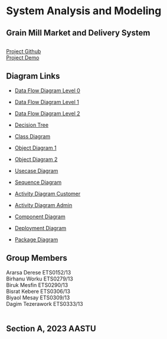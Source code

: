 # System Analysis and Modeling
## Grain Mill Market and Delivery System

## 

[Project Github](https://github.com/BisRyy/GM/edit/master/SAM) <br>
[Project Demo](https://gm.bisry.me) <br>

## Diagram Links

- [Data Flow Diagram Level 0](https://lucid.app/lucidchart/1956ae23-175f-4ad4-b9c7-d4899188b143/edit?viewport_loc=100%2C203%2C1480%2C705%2C0_0&invitationId=inv_5cea834f-ff59-446e-a02f-3c7bf5028005)<br>
- [Data Flow Diagram Level 1](https://lucid.app/lucidchart/4d0166a9-a44c-40eb-a811-8c05a7c8c04b/edit?viewport_loc=-324%2C308%2C2446%2C1166%2C0_0&invitationId=inv_1955b6ae-ee67-4ecc-9da0-890fdf5a3fc9)<br>
- [Data Flow Diagram Level 2](https://lucid.app/lucidchart/2ea61839-41d6-4fbd-beae-f6c3d1bde8d2/edit?viewport_loc=-150%2C231%2C2445%2C1165%2C0_0&invitationId=inv_463b57ed-d8ca-47d9-b33f-3758a77bc27e)<br>
- [Decision Tree](https://viewer.diagrams.net/?tags=%7B%7D&highlight=0000ff&edit=_blank&layers=1&nav=1&title=Untitled%20Diagram.drawio#R7V1td5s2FP41%2BWgfkHj9mDhJ1522y5m3bt03YhRMg5EPxk28Xz%2FJFhgkbGMMQl5xzqktAQLufe6rrtQbOFm8f0i85fwz9lF0AzT%2F%2FQbe3wD60cgX7dnsegzX2HUESejvuvR9xzT8F7FOdl2wDn20Kp2YYhyl4bLcOcNxjGZpqc9LEvxWPu0FR%2BW7Lr0ACR3TmReJvX%2BFfjpnvbqm7Q%2F8gsJgzm7tmOzAszd7DRK8jtn9Yhyj3ZGFlw3DTl3NPR%2B%2FFbrgww2cJBinu1%2BL9wmKKFkziu2uezxwNH%2FkBMVpnQss4LhQd5yZ9uLZ0AIjNsIPL1ozMtzOZuRVUtL5CQf00vgGWN5ieQPv4ucV%2FWKvkm4yyr3NwxRNl96Mtt8IOshJ83QRkZZOfm5Jg3zWyklAG5H3jKK7nH4THOGEHNpSkJyaJvg1ZwY9%2FwXH6aO3CCOKsa8o8b3YY90MUDqh6Z0XhUFMGjNCFpTkj1ykU%2FbiKEnRe6GL0e0DwguUJhtyCjtqZThl8M64%2F1bASsbmeQEmFuvzGDyDfOQ9n8gPxqqabAMC2wiTopTSbOlRhgX0946BH%2BPsGLlN8fDPyUcIy3zUrT4ZCWsx8ncUhISIXhrigZlFZjqOSsw0BGZ%2BQW8CY%2FaU18osOUV3L0lvqZ3j%2Bh5D%2BoTbwbZtRnOTtFHsc1eQnsL5pFU4%2BztK0w1re%2BsUky6cpHMc4NiLPmG8zMDSDAGHuL3C62SGjtsn8l4BSg%2Bcw2QI%2BSX7fhAzI20MNQ2UccPGSFBEhOxH2SOowggb%2FQmHW1OZnYJfXlbkOXkQ5Q%2FRDFemgKuHd6IPwjgYwNU1uMDZ4AKaqZfANdJtldHl1DJBX0OqyrSnBPvrWboarFCB6bpZtkLA6dMKubX4eR%2BulpFHX%2BKBCHFCvj%2Bj1YqGSANn95w1XJU4m%2Bm5E6z9LfERZahHAlKg3aOIqBx654GvByXW0Hvlq%2Bg4fkOrwbbnECCMTjZ%2F03uPbTNrf8ufhTTu30utDWs18wtADb%2FAOd8v4JwCQ2WnQBd9zi94QGQVIoEiiHQvRKTigLQGHdmNjkTvYVpEMml%2BY7emv%2FdX0cZlMIYijJ8%2FPnixMXp%2BxOD2hzP95%2Fuvs7tRZo3PwbKV4TdXsJ3F9Ptz2P1t2xibxv7PrnYasxF378%2FGaFlM7EFv15SShkJiqyIk5%2Bt7HbhlGekuMSGIiKuDsQ3yP9ibhIDB2e5aRLqWkCwOPiki4MzsHRERyEEzdzwkyAjgZjNMQ6JYDA5%2FI6nQr1AqzpwwqZAKiUJhmGZZKGBnQnHMzA7p1IOoPCPtpmk95lOPhhrD9EdjrtpQOaaKPp7AGtG%2BVDLmsA7P1XalDm9qL9rT%2FY1TlgW2mRVcy%2Fqa6v6snsoqowbyaNi9sKDXxeCbK8yCulwDUZEqvQhsrToax0FaC2zVL23VdDZqp3LkoM42uIkfrSHqIDczCE3JqBPzocNcYCvmS%2BpcYDVvxZKMIUVRCsYaBFVN0xoSdGSWkrqSNIXDC4zd1HJzLoDs0E4XY7sh56FyJvBCMTMvFjOZUuaW8x6Npcw1%2Bk2gZO5wQcqevM0CsbtVixoFywnvowXTzykyE%2FRt%2BYG4HqCcebiMZH6YoNl2EQE5ilZpO1QU0tb9k1GM%2F1WBnLCMCPZOLDF%2BbRNzLdDMOeQn9EYzKK6buyNmeluRr32MX455EXJoNsoJwohmGb0TTTQEUzRbJ4hCTRHx1B3lqCY6qX%2FGu6Be117Jvw9%2FiIH74LM291nbroI66hSddFozTVPfaXW4Oiijs7o%2BMSlGbq8VPuV1MKbb0IOF9rFhLcmZN0NUY%2FkK6V0ajfYNwnk0b3NGFZX8xE194QTnCqfBVSmCCwPKTeUFdWpNrKMy1TgtznsdvF3sWjjFAGqwltdvLY2aAmlYV2QtbT5ubmofLbdnoauabh8s4v%2FJItYWwLNzrNAuV8tDeWX7%2FERGYwF0uVll6S6pmMJRLrLmJ3v6j6wNcQpdsSSOoVw2wqzasIajUrNiF1vhahfLbtv%2FkFTtwsmc3bjGih9Ico2V2XJB35XArnWrKwd2utYW7sSRZAOvaneUVoAHVAaeWRN4tRMgcoAHjZZwZ%2Bju2NDc%2FOOUp9Clo7BqEUIrKNRdWIogxq5rnoIibT2hJCRvRWvwesCnXbFz02XZczn4bAueuumO3cLHKVepyIanJc6G%2FgzWue5CXcWUJL%2BnUXMlyS3msYFk2IGfEXZZGdi16T7dbkv5wX5dQksMge%2FDIEw9euWdF78e35dRTuYAHKJ2b5kDSwzh1CObYypHNjG1N0mQH1KBmHiJ3zvJdN4K9E8yMa83maPZa%2B%2BkEgxm%2F6QSt4tRC13moUxCfyQTMwJqkYyfDVSAZJ2Fr0onUequS1AsaWxxRVygGk1nT1IfH1ayE5e5R8pK8Yj3cnuXYluM8tUwqyOgK0erzkJTpTWeU1fjqTVf4bjuGMBqCJ2r5qrGkq3boIg1QugpazKwlRFWWdVSUf1SgOiB0pWuwAXqpttqb29UGzWXqQJbKjf0Iiv2nOlv%2F4e6zo0kbnQ2n9fOLi8n6ZlZYUVU54jfSd3lk8B1FacwktPd7neVlHU6m8WQBA1LrQ1%2B7LaQ4XBpE0fyPIPTmTMnCxi2UsCwQEvAsLK1cX0Bo7NiOFnAUCvzYFgtAcOwegZGZ%2BVqsoBR14eWVNcD3HaAwQ8kHRhq7BV3ATDUitx1syVg8ANJB0bVdm7XBIwsoaoIMGBLlgT27Hpee7iazforAgtXbwkXbs8eRjbHJy3HJ2OZZ%2B38ce1IV05SyRUzB19REr7QJ5iGQeyl26VYHL%2FKzOlhmiQHf2%2FTJK4YWU%2FwYhmhlK5cm3pR%2F1TjCxAUIFrFHmHqoY2vdVGAbmJQpiDd%2BMI9Beh2sgJNu10Ty5KE%2F7L%2FoL5nEvIVaQqQsKIiTTE9x9cbKEA0sTatSl7Z1tZqQZCvI1WAmifL1hQjIV%2FG1iUJSTPBOC266OSV5p%2Bxj%2BgZ%2FwE%3D)<br>

- [Class Diagram](https://lucid.app/lucidchart/7f32d0d0-b5af-47a5-959d-3dee5753e097/edit?viewport_loc=-762%2C-114%2C3330%2C1587%2C0_0&invitationId=inv_0ce0d384-8484-4318-a0aa-298d08936cda)<br>
- [Object Diagram 1](https://lucid.app/lucidchart/9401afab-006e-4861-a24a-7c618829b83e/edit?viewport_loc=-212%2C-170%2C2220%2C1058%2C0_0&invitationId=inv_285debe9-61a0-4aca-bd20-78032b2fe0f5)<br>
- [Object Diagram 2](https://lucid.app/lucidchart/2ec28773-6fca-4646-8554-f8a391686a83/edit?viewport_loc=-488%2C10%2C2220%2C1058%2C0_0&invitationId=inv_83848749-5da5-42a2-b833-b9b9d5e82dea)<br>

- [Usecase Diagram]()<br>
- [Sequence Diagram](https://lucid.app/lucidchart/5ca6a3a6-e43f-40eb-8c87-94d4288b0ba7/edit?viewport_loc=225%2C-254%2C3208%2C1529%2C0_0&invitationId=inv_5dd1594f-f690-4dcd-bbf9-07489dcb9897)<br>
- [Activity Diagram Customer](https://lucid.app/lucidchart/09bb67dc-644f-4d24-9a84-498e45e9269d/edit?viewport_loc=-736%2C-50%2C2770%2C1320%2C0_0&invitationId=inv_db7dece7-ce22-449c-b34d-427716a61eed)<br>
- [Activity Diagram Admin](https://lucid.app/lucidchart/d2a4253a-df5c-4b15-b8c6-71ea5ca3aaf0/edit?viewport_loc=-774%2C-186%2C2455%2C1170%2C0_0&invitationId=inv_f92f3d87-44be-4f74-a75f-60ac130f2de0)<br>
- [Component Diagram](https://viewer.diagrams.net/?tags=%7B%7D&target=blank&highlight=0000ff&edit=_blank&layers=1&nav=1&title=UML%20Component%20Diagram.drawio#R7V1Zk5s6Fv41fmwXArE99pLkpqZz0zM9k7n3kbZpmwk2DuBe8utHYMQiyc0Bg8BLV6ViZCxjnf3onE8T7Xb19iV0Nstvwdz1J6oyf5todxNVRbapkP%2BSkffdCLbxbmARevPspmLg0fvtZoPZ5xZbb%2B5GlRvjIPBjb1MdnAXrtTuLK2NOGAav1dueA7%2F6rRtn4XIDjzPH50f%2F683j5W7U0pVi%2FA%2FXWyzpNyMle2fl0JuzgWjpzIPX0pD2aaLdhkEQ716t3m5dP1k8ui67z33e827%2BYKG7jiEfUD7%2F%2BXqvOz%2FuVn%2F%2F9ct8WD7cPHlXqmbu5nlx%2FG32kyeq4aw2E%2B3GJ%2FPeVK%2Bi7VP0HsXuKh9eVG6iV%2BnNTyF5lY48xkHoZssQv9O1jV69le%2BsydXNc7COH7N3MLl2fG%2BxJq9n5Me5IRl4ccPYI2S5zt6Ig%2BTrZkvPn98778E2WYIodmY%2F6dXNMgi932RaxydvoeTZYyeMMw7DSuWOx%2BSTZDgZDd2I3PNA1xUxQ9%2Bct8qN904UZwOzwPedTeQ9pT8jGVk54cJb3wRxHKyyoWW8og%2FEUzAjavJj3bfSUEbRL26wcuPwndySvYutjLsy8TKyy9eCV1U7G1tW%2BTSTkUw%2BFvnUBQuRFxkXNeIoS8BRMMojOOU%2FpG4bYkRxGPx0bwM%2FIF96tw52D%2Bf5PjMkELuPBauellQ1Amln9kc6u550LenVSFK7FkwB5cFktMBkfKuSJ6OqylMVqQKq4t6oSmcWqfj1U7RJV0PhhrTrr%2BsXsjpB9gxlJijJDaW%2F7z6nBmLjzLz14j69SlW5mB86FzcbTKcBKYEElGBV49LZJC9XwXybjN38z43jd%2Bp7IIWO5F4HbrBKOSuAuRnx3GvwS0aXMXR9J%2FZeqr6TaB2z73sIPPLA%2BZddaVXZYY1U8PwcuTFHh%2Fyp25NGUwGkKXF9GGzXc3feUJk0X%2F4rJF6Rso0QsLDaFwtrql6%2FTmQe4p67Vfua2o2deUZCuyEQ%2Fk3CHulP0G8m%2Bl3yqWiz8%2FKfvbdk%2BXe63imMPKttnjKlf%2BM7T67%2FEERe7AVCe3XP3LDTU8%2Fkp%2Fyx11%2FrymZoaoXKmsFR2eKJbPVGY1FMwNJ4Pb9OwquCWHulA%2BghkBk%2Fe8mTph9KyXVDjP8inYxhDHJvxksqZ0vm7rOzzUKXZvRy55VYkKfWgeoNV2VZs6cmQ8Mo2IYzN%2FtYOZZjZjJqZyLe8MKNuZk605c6gEcO1pfNBQkx8ZA2tL7UAdHQKcrSjpMhHLTj1A%2FvtLuWzwNpCgiTLjawqeiqjPM3sBE0RFHTEQou%2Bb7w%2Fa9swvTi7%2BRiqtPLu7fym3fvLXV0vRgbWI6ZJY80VUp%2FiLWVlsa%2F29QCq7o9tYs%2FXcNNvqVv60yXemTWWR2ZdVbNZlHfx4p1r6CmqUmqKIKXJM21GyuJejl9ae2Em1EtVSL1L%2B50t6VOrlUD6j7nMW2VCSZdpA4Y3xqxSRyoXCN2Ijbbukd0i4n6T1bkWWGJbLt0%2FOdbL5z5bg3zql0wL5LGvNYYmFfrint1vTpRHihKMjyqbZyI1%2FTmxTkjktclPiRXBRsmF7VcWBsLqXbnEc4eLUnTd5Q%2FkN6O0bBSw7F9eziKzfMVWTy6MyVUO0EYL4NFsCZxTpDwTUrdNJmecYSzjYMqO86daJl%2Bnt8iLKutnKGDjbvmGHIvY%2FSfcKqSGxG31G5Lca1%2Brt61CyDpRPdPQvfX1gvd%2BddEczw7s3MIxZuXD7BiTIlc8sizkUr1QG%2FpMiTfszk2h3xYN5v1VIgWwLilRjHr5xqBt63RpesomG4upNw6DZ3UVgHphWPw8tp7bDlT1Ke9qAIdS%2FbagOzgnjbxaHoMkLM0RkY8SHx1NlsPjVWpabOqdNhNBuvk3J2Rui1MWqRtfoWt7QNGvTLdlTzmG8pd0dgc1NDuClZOJCnV3uLlTFFr8bBijsri5c9zifl7ivnVgWN%2BfEnltUjlpTVfSmkHumUlGZvWq5u35xQfviSAjisB1Bkfsq5VOz6U6mmhk6seGCnPsYVh3Xjv3Dyj4Cm1EU917r2za6QP7bwjQPb1xJ13yhP1zjvqvMTusPoqRWTNO%2B8u%2FvItYVD3KXJDQk2OOwZsM9ZPpM0Y0GVsCbSC1l8rnQLYgjiDLuNcwMBdxiKFLqJdXmTWPe0QIEN1Zm3GOTu3FUkk6AzMi3IqMtkfWUVpNrbPmGsyviUC9ZGHM5L%2B4pxnm%2FUXS6ZAg1yZuL%2FYnrDtxVqTRTLAizSG9mKmeqnHEgKrIbBC7nSWkoHhbj32JgtX3nyeEpSRGFY%2B8vuqoqT2Sme2j5lPOcot%2FEeAtryLCWpmgkRURbo5FSST9f4IK5I0EdgFE0PAEDGut%2FGSLCMheip0R2C24D06Q1JNFcWJMg0XHD1kGMNlVp09TZblwkKn7ogtV2NCcwgc6lSg5qypKdozy8Woh7yYjAb8FnKhs3HJVGQWhPqlvySiJaMfsvliGdW9tytTwFqSGyIhXc9nU1%2FWlaPExB3qoEVneb9mr8LQfJFYRSsATpMrCwYE5uEodx4%2BJll9u5oB7fnP9cloNiQaujOXuA%2BQegRmHnvcDPgAxLYUz2nXj64Tzpbk9ac1WS4ekXZ8AZwCT7UMuP4QyNc%2BcQ0VONjq%2FvjN3G9cuo7fpOEaqibA8z2i%2BK25sqqHY5XrVUBK%2Fht4FV1XndHGd2Wq6Oak0vyu2pOP2t%2BTiwc39Mg6JVaylQ2qdz0oOQGuB7QWolz3KmAFvRsdwBYxtcUnYbxkIDxJZ%2FrEGmfwoI4teLABevdsxXwkIqka5OcrWlFiypRC21Mbo6IC1WiJnMDV1MnGZAHEsUOI7Mgss2apAJG95L4akpmF9BZ43lI7LrvFY63DD7oiGkar6ldsNNavfWM4gt2vXEbqO6dpycNIdD2HW9HS%2FzJq5ukb98juFoyiL%2F8LoYF3MjQboM3PGyPvQB%2Btz44PTsyIL0bT8Y3dL84C8XP13dUGSZBdooFxRQM2xzUmKkcDLbmRBfNJ5jXlciOCxKYXR%2FcwR1fFg%2B7yYkiRfYeOLpEdXNEc2Ea9aw5A69S4dAzXPNsRDglbmde7BjmzUy0aMBz0VAuMoAGSJKANYeUsQ9NzBtroLFTS7almMqlGwdmPUjE4zHHmCBFmQWeHbkeG5I8ShZTw0zwMNv%2BmekChPO6Gn5JjFaMJ1xwYBrGTMeSV3fPCUuAzurAWv7CawF3prXcJQ1pkqPrZhMGLR%2FjvXwI1tE%2FEc%2BVQVk5Jai7bjBb6ORNV0xziRDj5O9%2BTu%2BNk1ZKTnsuSkCq6pyjwt7F7Hc7oVySj%2BZWdz0MLH5SpdQDlC3YEU16ZCrtv9KkhUDhaU7fnMB6AnGvge0VD7xlS8Z1SkaehNdVFNkMuBQGQKGdOwVwOqwkGEUXxVFCTJJmgkvax6XkL0%2BSspEoGCtG4ss1%2ByVTXjGouzLZrs2HJVf%2BhKTV49ZGCCY0U5ASxyGB8Bzb6BNey6DUT9R3GdnxaSdcpeyEjFgkXXa1mXBRFHUHGhbba1LM1tfZjYWudicmUtmzNtPUgFkmj7z1Ca5x7hFwn3eB7hJC2sLNMY%2BUsBNjnV4FSLMlhgZxNcM5prIPxYkWQcFJzVZDzOI5TasGIcPQX1xtZFboBIks8dZ5WF7DfGrBfTcdTq%2BWGMwvwK5qrbz9bBfjZxwWUetqgvgfxG4cgCuY3qUCrarNGhjOsD0NQG6ND8xN98rDJohG1PePDZs6IgcIEd8eZJ9J3LvcMVWxIMs4WE95rbc9QtepOpemb0ejuzjH4Yrlau1ISQJnD82jt9V0Ph4LtYxD%2BbAZbV4q%2FtozHnvrJZlj2MB4hkPNeui2Ldfc%2F%2Fx6VvPe5WGCB6v3kxe4JOpYCwJbVJWHQBB6Cq3Ib%2BIAZ7UQM6l7a9K2IdCZzi1ufT183Ud8mj35fx4D0tdCRBwx9X6cb5qryuCR8xWmm4cDtNWXSPZDNAOD2mDU7glooMbx9f2VmGGKUTh7evhBXcGGMqEBQLrw9xmo97c4LY6pg59YYUzSPPRjIEcaibQcIaPDtNiIr5oYRxwWjg5sqeHfEcFMYN9ji6wEtuOCEsaIFi%2FHZJCRVMaDp6HjQploQmqtxGLheXVckFPa3WCemv%2Fdq6HXC%2BAIM2bnRFjljsk2FEBmSxf7Xrq9nM8L58VGY6CNAhMT4YETIA010F4CQJ2midUBkeebN3y0036gQvrEOiEAPN%2FqNF2lsCN9YP9lKso9JVr%2BZSjkIsPnfeQ76QJo2BLy9OHJHgPCNdVFgKUL4%2Fh7OjyPTkvPpmN04HRAV9QnsXdD9AuzNrgzg%2FJ9jSrU01lEjgw%2FF%2BgXj6yCPA15uaAI9jguwdxP2lZIobCzlYwP2xjRzeRFzAV1HIpLnAeydV7yOTWTHZpkNQDrkkvJqSmY2hSmAsJKZ8zLk4h0eBbB3A%2FeLyki9%2B0X3eEei608E2FtXAHmrAZQ5Yot5h9bmugIQ9BEsFBK0SUteKECGoFNPdVrpy0A1OqxNe5CUUFRXoKFozosj0YVsDNkewoRlZku2NgREWbJhFtsoBdpcMhaYxZy3LzCLDShfsOMpwCzqR3IawaGG4RAct1zWATZgXLkPhO0piy6M7KlVahtETBAGtwqCqSUbBnSahsEc2i6gi11oYRfQSdkFBMiTjSCyEiSa5AZWqNuyofqjNfSyJfzYDra1uV3YSkBkBcU8zfXRiKyqrRZbBrZVYUmkVC2swpzoA0dEZQtvZJtXOVnUppw1Fi5gyMPu0bYls3SEmW4VffOtA%2Bb3a3hgJFCsAtzKAUOivWsOOJAGDDNNf%2FJIhI1nkpbSVjtRY7iT7ndyu0Xsbd4Cz%2B5k0xbL4fZsTxaaF74lB8XgzTfv5Ndg48%2B%2FX9ZRaF6h%2BfX91T%2F%2B%2BcO1%2F7wSnCT1zVk7iwTE4us6Cb6D7FvK1CSsGldJWEu0vO6Q3VEXbMJv4yAqYsL21bzN6xSZnUVV4Y0dEglXF8G%2BkD4CY5fTZ3%2Bz%2BqnSR2Nw3zVBfJ7vBsuhD5%2BLyemzp779ZInDgO0JhQdJJQ7vOz%2B6TjhbnqVyY%2BmDhqcP70o9hMF8O0s8QkqpogO4RCTj1zaIswzl1W45r8kNSNm8pYtF38%2FbhslzqsoPz309DnKXM68d%2BY1sR5%2FNU98WEL%2BLhhUx8fn0xX8iN0wpH0VJhvfsKEWtmqAXX4hp1RtpRK1EmRz6wexnIlyuUB53nW87YVRK%2FzAVTOUpSKzi7o5ct5H1ms%2FTnYX0g3uEOEdX42EBEry1TTJB9g752eUnpUrg3Bgqb31iT7kBav4Wwk8uwyAhWxF0h85m%2BS2Yu8kd%2Fwc%3D)<br>
- [Deployment Diagram](https://lucid.app/lucidchart/364aecac-a880-46b7-a199-f282b6ddbf82/edit?viewport_loc=-1419%2C-262%2C6938%2C3306%2C0_0&invitationId=inv_aba54674-e310-4d14-a1d8-46542e464236)<br>
- [Package Diagram]()<br>

## Group Members

Ararsa Derese ETS0152/13 <br>
Birhanu Worku ETS0279/13 <br>
Biruk Mesfin  ETS0290/13 <br>
Bisrat Kebere  ETS0306/13 <br>
Biyaol Mesay  ETS0309/13  <br> 
Dagim Tezerawork ETS0333/13 <br> <br>

## Section A, 2023 AASTU
